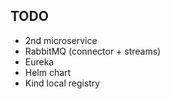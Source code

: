 
## TODO
- 2nd microservice
- RabbitMQ (connector + streams)
- Eureka
- Helm chart
- Kind local registry
